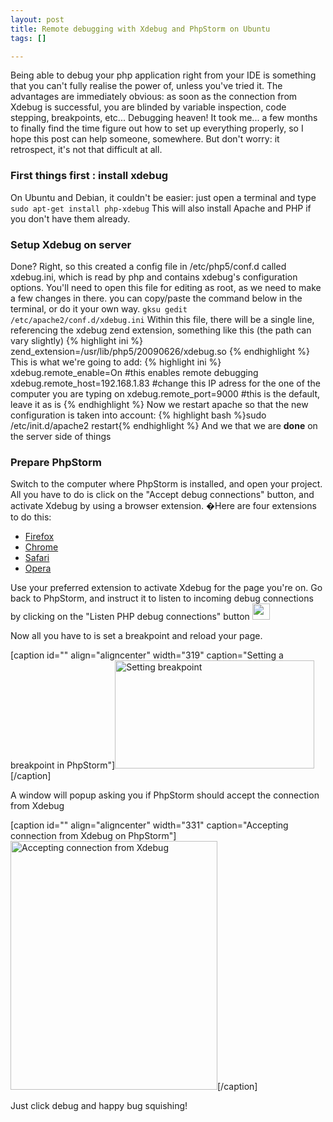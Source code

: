 ```yaml
--- 
layout: post
title: Remote debugging with Xdebug and PhpStorm on Ubuntu
tags: []

---
```

Being able to debug your php application right from your IDE is something that you can't fully realise the power of, unless you've tried it. The advantages are immediately obvious: as soon as the connection from Xdebug is successful, you are blinded by variable inspection, code stepping, breakpoints, etc... Debugging heaven!
It took me... a few months to finally find the time figure out how to set up everything properly, so I hope this post can help someone, somewhere. But don't worry: it retrospect, it's not that difficult at all.
<h3>First things first : install xdebug</h3>
On Ubuntu and Debian, it couldn't be easier: just open a terminal and type <code lang="bash">sudo apt-get install php-xdebug</code> This will also install Apache and PHP if you don't have them already.
<h3>Setup Xdebug on server</h3>
Done? Right, so this created a config file in /etc/php5/conf.d called xdebug.ini, which is read by php and contains xdebug's configuration options. You'll need to open this file for editing as root, as we need to make a few changes in there. you can copy/paste the command below in the terminal, or do it your own way.
<code lang="bash">gksu gedit /etc/apache2/conf.d/xdebug.ini</code>
Within this file, there will be a single line, referencing the xdebug zend extension, something like this (the path can vary slightly)
{% highlight ini %}
zend_extension=/usr/lib/php5/20090626/xdebug.so
{% endhighlight %}
This is what we're going to add:
{% highlight ini %}
xdebug.remote_enable=On #this enables remote debugging
xdebug.remote_host=192.168.1.83 #change this IP adress for the one of the computer you are typing on
xdebug.remote_port=9000 #this is the default, leave it as is
{% endhighlight %}
Now we restart apache so that the new configuration is taken into account:
{% highlight bash %}sudo /etc/init.d/apache2 restart{% endhighlight %}
And we that we are <strong>done</strong> on the server side of things
<h3>Prepare PhpStorm</h3>
Switch to the computer where PhpStorm is installed, and open your project. All you have to do is click on the "Accept debug connections" button, and activate Xdebug by using a browser extension. �Here are four extensions to do this:
<ul>
	<li><a href="https://addons.mozilla.org/en-US/firefox/addon/58688">Firefox</a></li>
	<li><a href="https://chrome.google.com/extensions/detail/eadndfjplgieldjbigjakmdgkmoaaaoc">Chrome</a></li>
	<li><a href="http://benmatselby.posterous.com/xdebug-toggler-for-safari">Safari</a></li>
	<li><a href="https://addons.opera.com/addons/extensions/details/xdebug-launcher/?display=en">Opera</a></li>
</ul>
Use your preferred extension to activate Xdebug for the page you're on. Go back to PhpStorm, and instruct it to listen to incoming debug connections by clicking on the "Listen PHP debug connections" button <img class="alignnone" title="accept connection button" src="http://i.imgur.com/uMBOg.png" alt="" width="28" height="26" />

Now all you have to is set a breakpoint and reload your page.

[caption id="" align="aligncenter" width="319" caption="Setting a breakpoint in PhpStorm"]<img title="Setting breakpoint" src="http://i.imgur.com/9AuKc.png" alt="Setting breakpoint" width="319" height="173" />[/caption]

A window will popup asking you if PhpStorm should accept the connection from Xdebug

[caption id="" align="aligncenter" width="331" caption="Accepting connection from Xdebug on PhpStorm"]<img title="Accepting connection from Xdebug" src="http://i.imgur.com/2fZKq.png" alt="Accepting connection from Xdebug" width="331" height="398" />[/caption]

Just click debug and happy bug squishing!
